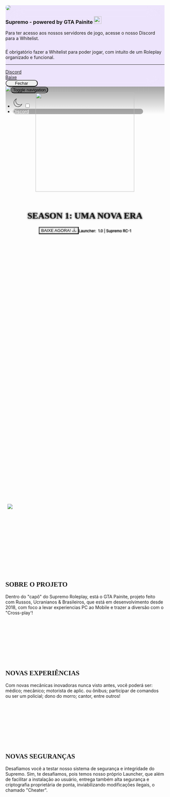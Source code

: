 <body class="bg-dark text-light modal-open" style="overflow: hidden; padding-right: 17px;">
<div class="modal fade show" role="dialog" tabindex="-1" id="modal-1" style="backdrop-filter: blur(25px); background: rgba(102, 16, 242, 0.1); display: block;" aria-modal="true">
<div class="modal-dialog modal-dialog-centered" role="document">
<div class="modal-content">
<div id="cardEntrada-2" class="p-4 text-center shadow-lg m-5 rounded-5" style="background: linear-gradient(171deg, var(--bs-pink) 0%, var(--bs-indigo) 100%), var(--bs-primary);"><img class="pt-2 w-50" src="assets/img/SupGIF.gif" style="border-radius: 106px;">
<h3 class="text-white text-center pt-2">Supremo - powered by GTA Painite&nbsp;<img src="assets/img/aprovado.png" width="24" height="24" style="margin-top: -4px;"></h3>
<p class="fw-bold pt-1 text-white p-0 m-0">Para ter acesso aos nossos servidores de jogo, acesse o nosso Discord para a Whitelist.</p>
<p class="fw-light text-white m-0" style="padding-top: 12px;">É obrigatório fazer a Whitelist para poder jogar, com intuito de um Roleplay organizado e funcional.</p>
<hr class="text-white">
<div class="col-12">
<div class="container">
<div class="row gy-2">
 <div class="col-md-4"><a class="btn btn-light btn-lg" role="button" style="border-radius: 20px;" href="https://discord.com/invite/supremoroleplay" target="_blank">Discord</a></div>
<div class="col-md-4"><a class="btn btn-light btn-lg" role="button" style="border-radius: 20px;" href="https://supremoroleplay.com/launcher/setup.rar" target="_blank">Baixe</a></div>
<div class="col-md-4"><button class="btn btn-light btn-lg" type="button" data-bs-dismiss="modal" style="border-radius: 20px;width: 102px;">Fechar</button></div>
</div>
</div>
</div>
</div>
</div>
</div>
</div>
<nav class="navbar navbar-dark navbar-expand-lg fixed-top navbar-custom" style="background: repeating-linear-gradient(rgba(0, 0, 0, 0.35) 0%, rgba(0, 0, 0, 0)), rgba(0, 0, 0, 0); border-style: none; border-color: rgba(33, 37, 41, 0); --bs-primary: #5C01D7; --bs-primary-rgb: #5C01D7; padding-right: 17px;">
<div class="container-fluid"><img src="assets/img/navlogo.png" style="margin-top: -5px;"><a class="navbar-brand" href="#"></a><button data-bs-toggle="collapse" class="navbar-toggler" data-bs-target="#navbarResponsive" style="background: #00000055;border-radius: 20px;"><span class="visually-hidden">Toggle navigation</span><span class="navbar-toggler-icon" style="width: 30px;"></span></button>
<div class="collapse navbar-collapse" id="navbarResponsive" style="/*backdrop-filter: blur(0px);-webkit-backdrop-filter: blur(0px);*/width: 436.797px;padding-right: 922px;background: rgba(0,0,0,0);">
<ul class="navbar-nav me-auto">
<li class="nav-item" style="background: rgba(0,0,0,0);filter: blur(0px);backdrop-filter: blur(0px);-webkit-backdrop-filter: blur(0px);border-radius: 20px;border-color: rgba(33,37,41,0);padding-right: 79px;margin-right: 15px;">
<div class="form-check form-switch">
<label class="form-check-label ms-3 position-absolute
start-50" for="lightSwitch">
<svg xmlns="http://www.w3.org/2000/svg" width="32" height="32" fill="currentColor" id="lightswitchLightIcon" class="bi bi-brightness-high" viewBox="0 0 16 16" style="display: none;">
<path d="M8 11a3 3 0 1 1 0-6 3 3 0 0 1 0 6zm0 1a4 4 0 1 0 0-8 4 4 0 0 0 0 8zM8 0a.5.5 0 0 1 .5.5v2a.5.5 0 0 1-1 0v-2A.5.5 0 0 1 8 0zm0 13a.5.5 0 0 1 .5.5v2a.5.5 0 0 1-1 0v-2A.5.5 0 0 1 8 13zm8-5a.5.5 0 0 1-.5.5h-2a.5.5 0 0 1 0-1h2a.5.5 0 0 1 .5.5zM3 8a.5.5 0 0 1-.5.5h-2a.5.5 0 0 1 0-1h2A.5.5 0 0 1 3 8zm10.657-5.657a.5.5 0 0 1 0 .707l-1.414 1.415a.5.5 0 1 1-.707-.708l1.414-1.414a.5.5 0 0 1 .707 0zm-9.193 9.193a.5.5 0 0 1 0 .707L3.05 13.657a.5.5 0 0 1-.707-.707l1.414-1.414a.5.5 0 0 1 .707 0zm9.193 2.121a.5.5 0 0 1-.707 0l-1.414-1.414a.5.5 0 0 1 .707-.707l1.414 1.414a.5.5 0 0 1 0 .707zM4.464 4.465a.5.5 0 0 1-.707 0L2.343 3.05a.5.5 0 1 1 .707-.707l1.414 1.414a.5.5 0 0 1 0 .708z"></path>
</svg>
<svg xmlns="http://www.w3.org/2000/svg" id="lightswitchDarkIcon" fill="currentColor" class="bi bi-brightness-high" width="32px" height="32px" viewBox="0 0 32 32" version="1.1" style="display: initial;">
<path d="M9.882 5.052c-0.847 1.717-1.295 3.614-1.295 5.564 0 6.977 5.676 12.653 12.653 12.653 2.052 0 4.035-0.489 5.812-1.412-2.15 3.869-6.248 6.37-10.862 6.37-6.866 0-12.451-5.585-12.451-12.451 0-4.491 2.409-8.533 6.143-10.724zM12.79 2.707c-5.817 1.509-10.118 6.78-10.118 13.069 0 7.465 6.053 13.517 13.518 13.517 6.387 0 11.726-4.435 13.139-10.389-2.087 2.039-4.939 3.298-8.088 3.298-6.399 0-11.587-5.188-11.587-11.587 0-3.061 1.196-5.838 3.137-7.909v0z">
</path>
</svg>
</label>
<input title="Alterar entre Modo Claro &amp; Modo Escuro." placeholer="" class="form-check-input lightswitch-enlarge position-absolute top-1 start-50" type="checkbox" id="lightSwitch">
</div></li>
<li class="nav-item" style="background: rgba(0,0,0,0.33);filter: blur(0px);backdrop-filter: blur(0px);-webkit-backdrop-filter: blur(0px);border-radius: 20px;border-color: rgba(33,37,41,0);"><a class="nav-link" href="https://discord.com/invite/supremoroleplay" style="background: rgba(255,255,255,0);border-radius: 0px;backdrop-filter: opacity(0) blur(0px);-webkit-backdrop-filter: opacity(0) blur(0px);filter: blur(0px);transform: perspective(0px) translate(0px) scale(1) skew(0deg);opacity: 1;color: rgb(255,255,255);" target="_blank" data-bs-toggle="blank">Discord</a></li>
</ul>
</div>
</div>
</nav>
<header class="text-center text-white masthead" style="filter: blur(0px);background: url(&quot;assets/img/720pST.jpg&quot;) center / cover, rgba(0,0,0,0);">
<div class="masthead-content">
<div class="container"><img src="assets/img/LogHead.png" style="width: 313px;margin-top: -108px;padding-bottom: 21px;padding-top: 26px;">
<h1 class="text-center masthead-subheading mb-0" style="font-family: FIDO;text-shadow: 0px 0px 5px rgb(0,0,0);">SEASON 1: UMA NOVA ERA</h1><button class="btn btn-outline-primary fw-normal link-primary btn-xl rounded-pill mt-5" type="button" style="border-width: 2px;backdrop-filter: blur(25px) brightness(100%);-webkit-backdrop-filter: blur(25px) brightness(100%);box-shadow: inset 0px 0px 3px;" data-bs-toggle="modal" data-bs-target="#modal-1">BAIXE AGORA!&nbsp;<svg xmlns="http://www.w3.org/2000/svg" width="1em" height="1em" fill="currentColor" viewBox="0 0 16 16" class="bi bi-download">
<path d="M.5 9.9a.5.5 0 0 1 .5.5v2.5a1 1 0 0 0 1 1h12a1 1 0 0 0 1-1v-2.5a.5.5 0 0 1 1 0v2.5a2 2 0 0 1-2 2H2a2 2 0 0 1-2-2v-2.5a.5.5 0 0 1 .5-.5z"></path>
<path d="M7.646 11.854a.5.5 0 0 0 .708 0l3-3a.5.5 0 0 0-.708-.708L8.5 10.293V1.5a.5.5 0 0 0-1 0v8.793L5.354 8.146a.5.5 0 1 0-.708.708l3 3z"></path>
</svg></button><small class="fs-5 d-grid" style="padding-top: 0px;padding-right: 0px;padding-bottom: 0px;margin-bottom: 0px;text-shadow: 0px 0px 3px rgb(0,0,0);margin-top: 40px;">Launcher:&nbsp; 1.0 | Supremo RC-1</small>
</div>
</div>
<div class="bg-circle-1 bg-circle" style="width: 1440px;border-radius: 0;background: rgba(0,0,0,0);"><img src="assets/img/esq.png" style="margin-right: -830px;margin-top: 50px;"></div>
<div class="bg-circle-2 bg-circle" style="border-radius: 0%;background: rgba(255,255,255,0);margin-top: 502px;margin-left: 0;"><img src="assets/img/dir.png" style="margin-left: -476px;margin-top: 284px;"></div>
</header>
<section>
<div class="container" style="margin-top: 71px;margin-bottom: 40px;"></div>
<div class="container">
<div class="row align-items-center">
<div class="col-lg-6 order-lg-2">
<div class="p-5">
<div class="simple-slider" style="border-radius: 43%;">
<div class="swiper-container swiper-container-horizontal" style="border-radius: 43%;">
<div class="swiper-wrapper" style="transition-duration: 0ms; transform: translate3d(-420px, 0px, 0px);"><div class="swiper-slide swiper-slide-duplicate swiper-slide-prev swiper-slide-duplicate-next" style="background: url(&quot;assets/img/Logo%20Perfil.jpg&quot;) center center / cover no-repeat; width: 420px;" data-swiper-slide-index="1"></div>
<div class="swiper-slide swiper-slide-active" style="background: url(&quot;assets/img/Painite%20Logo.jpg&quot;) center center / cover no-repeat; width: 420px;" data-swiper-slide-index="0"></div>
<div class="swiper-slide swiper-slide-next swiper-slide-duplicate-prev" style="background: url(&quot;assets/img/Logo%20Perfil.jpg&quot;) center center / cover no-repeat; width: 420px;" data-swiper-slide-index="1"></div>
<div class="swiper-slide swiper-slide-duplicate swiper-slide-duplicate-active" style="background: url(&quot;assets/img/Painite%20Logo.jpg&quot;) center center / cover no-repeat; width: 420px;" data-swiper-slide-index="0"></div></div>
<div class="text-primary swiper-pagination swiper-pagination-clickable swiper-pagination-bullets" style="backdrop-filter: blur(0px);-webkit-backdrop-filter: blur(0px);"><span class="swiper-pagination-bullet swiper-pagination-bullet-active" tabindex="0" role="button" aria-label="Go to slide 1"></span><span class="swiper-pagination-bullet" tabindex="0" role="button" aria-label="Go to slide 2"></span></div>
<div class="text-primary swiper-button-prev" style="background: rgba(255,255,255,0);backdrop-filter: blur(0px);-webkit-backdrop-filter: blur(0px);width: 53px;height: 63px;margin-left: 5px;--bs-primary: white;--bs-primary-rgb: 255,255,255;border-radius: 50%;" tabindex="0" role="button" aria-label="Previous slide"></div>
<div class="text-primary swiper-button-next" style="margin-right: 5px;width: 53px;height: 63px;backdrop-filter: blur(0px);-webkit-backdrop-filter: blur(0px);background: rgba(255,255,255,0);--bs-primary: white;--bs-primary-rgb: 255,255,255;border-radius: 50%;" tabindex="0" role="button" aria-label="Next slide"></div>
 <span class="swiper-notification" aria-live="assertive" aria-atomic="true"></span></div>
</div>
</div>
</div>
<div class="col-lg-6 order-lg-1">
<div class="p-5">
<h2 class="display-4" style="font-family: FIDO;">SOBRE O PROJETO</h2>
<p>Dentro do "capô" do Supremo Roleplay, está o GTA Painite, projeto feito com Russos, Ucranianos &amp; Brasileiros, que está em desenvolvimento desde 2018, com foco a levar experiencias PC ao Mobile e trazer a diversão com o "Cross-play'!</p>
</div>
</div>
</div>
</div>
</section>
<section>
<div class="container">
<div class="row align-items-center">
<div class="col-lg-6 order-lg-2">
<div class="p-5">
<div class="simple-slider" style="border-radius: 43%;">
<div class="swiper-container swiper-container-horizontal" style="border-radius: 43%;">
<div class="swiper-wrapper" style="transition-duration: 0ms; transform: translate3d(-420px, 0px, 0px);"><div class="swiper-slide swiper-slide-duplicate swiper-slide-prev swiper-slide-duplicate-next" style="background: url(&quot;assets/img/ingame1.jpg&quot;) center center / cover no-repeat; width: 420px;" data-swiper-slide-index="1"></div>
<div class="swiper-slide swiper-slide-active" style="background: url(&quot;assets/img/parque.jpg&quot;) center center / cover no-repeat; width: 420px;" data-swiper-slide-index="0"></div>
<div class="swiper-slide swiper-slide-next swiper-slide-duplicate-prev" style="background: url(&quot;assets/img/ingame1.jpg&quot;) center center / cover no-repeat; width: 420px;" data-swiper-slide-index="1"></div>
<div class="swiper-slide swiper-slide-duplicate swiper-slide-duplicate-active" style="background: url(&quot;assets/img/parque.jpg&quot;) center center / cover no-repeat; width: 420px;" data-swiper-slide-index="0"></div></div>
<div class="text-primary swiper-pagination swiper-pagination-clickable swiper-pagination-bullets" style="backdrop-filter: blur(0px);-webkit-backdrop-filter: blur(0px);"><span class="swiper-pagination-bullet swiper-pagination-bullet-active" tabindex="0" role="button" aria-label="Go to slide 1"></span><span class="swiper-pagination-bullet" tabindex="0" role="button" aria-label="Go to slide 2"></span></div>
<div class="text-primary swiper-button-prev" style="background: rgba(255,255,255,0);backdrop-filter: blur(0px);-webkit-backdrop-filter: blur(0px);width: 53px;height: 63px;margin-left: 5px;--bs-primary: white;--bs-primary-rgb: 255,255,255;border-radius: 43%;" tabindex="0" role="button" aria-label="Previous slide"></div>
<div class="text-primary swiper-button-next" style="margin-right: 5px;width: 53px;height: 63px;backdrop-filter: blur(0px);-webkit-backdrop-filter: blur(0px);background: rgba(255,255,255,0);--bs-primary: white;--bs-primary-rgb: 255,255,255;border-radius: 43%;" tabindex="0" role="button" aria-label="Next slide"></div>
<span class="swiper-notification" aria-live="assertive" aria-atomic="true"></span></div>
</div>
</div>
</div>
<div class="col-lg-6 order-lg-2">
<div class="p-5">
<h2 class="display-4" style="font-family: FIDO;">NOVAS EXPERIÊNCIAS</h2>
<p>Com novas mecânicas inovadoras nunca visto antes, você poderá ser: médico; mecânico; motorista de aplic. ou ônibus; participar de comandos ou ser um policial; dono do morro; cantor, entre outros!</p>
</div>
</div>
</div>
</div>
</section>
<section>
<div class="container">
<div class="row align-items-center">
<div class="col-lg-6 order-lg-2">
<div class="p-5">
<div class="simple-slider" style="border-radius: 43%;">
<div class="swiper-container swiper-container-horizontal" style="border-radius: 43%;">
<div class="swiper-wrapper" style="transition-duration: 0ms; transform: translate3d(-420px, 0px, 0px);"><div class="swiper-slide swiper-slide-duplicate swiper-slide-prev" style="background: url(&quot;assets/img/Launcher%203.jpg&quot;) center center / cover no-repeat; width: 420px;" data-swiper-slide-index="2"></div>
<div class="swiper-slide swiper-slide-active" style="background: url(&quot;assets/img/Launcher%201.jpg&quot;) center center / cover no-repeat; width: 420px;" data-swiper-slide-index="0"></div>
<div class="swiper-slide swiper-slide-next" style="background: url(&quot;assets/img/Launcher%202.jpg&quot;) center center / cover no-repeat; width: 420px;" data-swiper-slide-index="1"></div>
<div class="swiper-slide swiper-slide-duplicate-prev" style="background: url(&quot;assets/img/Launcher%203.jpg&quot;) center center / cover no-repeat; width: 420px;" data-swiper-slide-index="2"></div>
<div class="swiper-slide swiper-slide-duplicate swiper-slide-duplicate-active" style="background: url(&quot;assets/img/Launcher%201.jpg&quot;) center center / cover no-repeat; width: 420px;" data-swiper-slide-index="0"></div></div>
<div class="text-primary swiper-pagination swiper-pagination-clickable swiper-pagination-bullets" style="backdrop-filter: blur(0px);-webkit-backdrop-filter: blur(0px);"><span class="swiper-pagination-bullet swiper-pagination-bullet-active" tabindex="0" role="button" aria-label="Go to slide 1"></span><span class="swiper-pagination-bullet" tabindex="0" role="button" aria-label="Go to slide 2"></span><span class="swiper-pagination-bullet" tabindex="0" role="button" aria-label="Go to slide 3"></span></div>
<div class="text-primary swiper-button-prev" style="background: rgba(255,255,255,0);backdrop-filter: blur(0px);-webkit-backdrop-filter: blur(0px);width: 53px;height: 63px;margin-left: 5px;--bs-primary: white;--bs-primary-rgb: 255,255,255;border-radius: 50%;" tabindex="0" role="button" aria-label="Previous slide"></div>
<div class="text-primary swiper-button-next" style="margin-right: 5px;width: 53px;height: 63px;backdrop-filter: blur(0px);-webkit-backdrop-filter: blur(0px);background: rgba(255,255,255,0);--bs-primary: white;--bs-primary-rgb: 255,255,255;border-radius: 50%;" tabindex="0" role="button" aria-label="Next slide"></div>
<span class="swiper-notification" aria-live="assertive" aria-atomic="true"></span></div>
</div>
</div>
</div>
<div class="col-lg-6 order-lg-1">
<div class="p-5">
<h2 class="display-4" style="font-family: FIDO;">NOVAS SEGURANÇAS</h2>
<p>Desafiamos você a testar nosso sistema de segurança e integridade do Supremo. Sim, te desafiamos, pois temos nosso próprio Launcher, que além de facilitar a instalação ao usuário, entrega também alta segurança e criptografia proprietária de ponta, inviabilizando modificações ilegais, o chamado "Cheater".</p>
</div>
</div>
</div>
</div>
</section><footer class="text-center text-white" style="background-color: rgba(0, 0, 0, 0.9);">

<div class="container p-4 pb-0">


</div>
